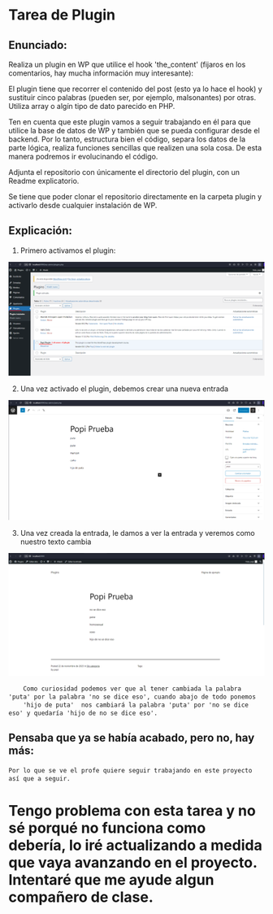 # Tarea de Plugin

## Enunciado:

Realiza un plugin en WP que utilice el hook 'the_content' (fijaros en los comentarios, 
hay mucha información muy interesante):

El plugin tiene que recorrer el contenido del post (esto ya lo hace el hook) y sustituir 
cinco palabras (pueden ser, por ejemplo, malsonantes) por otras. Utiliza array o 
algín tipo de dato parecido en PHP.

Ten en cuenta que este plugin vamos a seguir trabajando en él para que utilice la base de 
datos de WP y también que se pueda configurar desde el backend. Por lo tanto, estructura 
bien el código, separa los datos de la parte lógica, realiza funciones sencillas que 
realizen una sola cosa. De esta manera podremos ir evolucinando el código.

Adjunta el repositorio con únicamente el directorio del plugin, con un Readme explicatorio.

Se tiene que poder clonar el repositorio directamente en la carpeta plugin y activarlo desde 
cualquier instalación de WP. 

## Explicación:

1. Primero activamos el plugin:

![Activar plugin](./img/activarplugin.png)

2. Una vez activado el plugin, debemos crear una nueva entrada



![1Entrada](./img/Entrada_sin_cambiar.png)

3. Una vez creada la entrada, le damos a ver la entrada y veremos como nuestro texto cambia

![2Entrada](./img/Entrada.png)

        Como curiosidad podemos ver que al tener cambiada la palabra 'puta' por la palabra 'no se dice eso', cuando abajo de todo ponemos 
        'hijo de puta'  nos cambiará la palabra 'puta' por 'no se dice eso' y quedaría 'hijo de no se dice eso'.

## Pensaba que ya se había acabado, pero no, hay más:

    Por lo que se ve el profe quiere seguir trabajando en este proyecto así que a seguir. 

# Tengo problema con esta tarea y no sé porqué no funciona como debería, lo iré actualizando a medida que vaya avanzando en el proyecto. Intentaré que me ayude algun compañero de clase.

